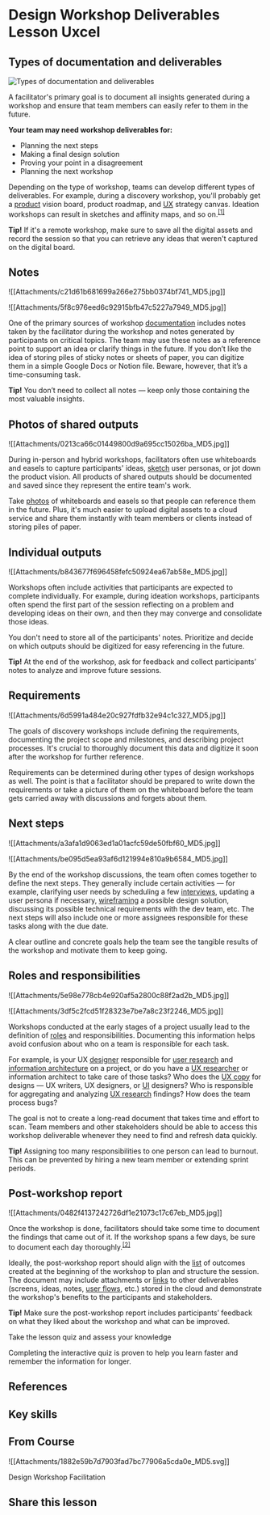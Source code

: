 # Design Workshop Deliverables Lesson  Uxcel
## Types of documentation and deliverables

![Types of documentation and deliverables](https://img.uxcel.com/practices/types-of-documentation-and-deliverables-1670261879666/a-1670261879666.jpg)

A facilitator's primary goal is to document all insights generated during a workshop and ensure that team members can easily refer to them in the future.

**Your team may need workshop deliverables for:**

-   Planning the next steps
-   Making a final design solution
-   Proving your point in a disagreement
-   Planning the next workshop

Depending on the type of workshop, teams can develop different types of deliverables. For example, during a discovery workshop, you'll probably get a [product](https://app.uxcel.com/glossary/product) vision board, product roadmap, and [UX](https://app.uxcel.com/glossary/user-experience) strategy canvas. Ideation workshops can result in sketches and affinity maps, and so on.<sup><a href="moz-extension://1fff0f8b-616f-485f-8cf3-32584a1a9298/#anchor-1" rel="noopener noreferrer" applinkanchor="">[1]</a></sup>

**Tip!** If it's a remote workshop, make sure to save all the digital assets and record the session so that you can retrieve any ideas that weren't captured on the digital board.

## Notes

![[Attachments/c21d61b681699a266e275bb0374bf741_MD5.jpg]]

![[Attachments/5f8c976eed6c92915bfb47c5227a7949_MD5.jpg]]

One of the primary sources of workshop [documentation](https://app.uxcel.com/glossary/documentation) includes notes taken by the facilitator during the workshop and notes generated by participants on critical topics. The team may use these notes as a reference point to support an idea or clarify things in the future. If you don’t like the idea of storing piles of sticky notes or sheets of paper, you can digitize them in a simple Google Docs or Notion file. Beware, however, that it’s a time-consuming task.

**Tip!** You don’t need to collect all notes — keep only those containing the most valuable insights.

## Photos of shared outputs

![[Attachments/0213ca66c01449800d9a695cc15026ba_MD5.jpg]]

During in-person and hybrid workshops, facilitators often use whiteboards and easels to capture participants' ideas, [sketch](https://app.uxcel.com/glossary/sketch) user personas, or jot down the product vision. All products of shared outputs should be documented and saved since they represent the entire team's work.

Take [photos](https://app.uxcel.com/glossary/photos) of whiteboards and easels so that people can reference them in the future. Plus, it's much easier to upload digital assets to a cloud service and share them instantly with team members or clients instead of storing piles of paper.

## Individual outputs

![[Attachments/b843677f696458fefc50924ea67ab58e_MD5.jpg]]

Workshops often include activities that participants are expected to complete individually. For example, during ideation workshops, participants often spend the first part of the session reflecting on a problem and developing ideas on their own, and then they may converge and consolidate those ideas.

You don't need to store all of the participants' notes. Prioritize and decide on which outputs should be digitized for easy referencing in the future.

**Tip!** At the end of the workshop, ask for feedback and collect participants’ notes to analyze and improve future sessions.

## Requirements

![[Attachments/6d5991a484e20c927fdfb32e94c1c327_MD5.jpg]]

The goals of discovery workshops include defining the requirements, documenting the project scope and milestones, and describing project processes. It's crucial to thoroughly document this data and digitize it soon after the workshop for further reference.

Requirements can be determined during other types of design workshops as well. The point is that a facilitator should be prepared to write down the requirements or take a picture of them on the whiteboard before the team gets carried away with discussions and forgets about them.

## Next steps

![[Attachments/a3afa1d9063ed1a01acfc59de50fbf60_MD5.jpg]]

![[Attachments/be095d5ea93af6d121994e810a9b6584_MD5.jpg]]

By the end of the workshop discussions, the team often comes together to define the next steps. They generally include certain activities — for example, clarifying user needs by scheduling a few [interviews](https://app.uxcel.com/glossary/interview), updating a user persona if necessary, [wireframing](https://app.uxcel.com/glossary/wireframing) a possible design solution, discussing its possible technical requirements with the dev team, etc. The next steps will also include one or more assignees responsible for these tasks along with the due date.

A clear outline and concrete goals help the team see the tangible results of the workshop and motivate them to keep going.

## Roles and responsibilities

![[Attachments/5e98e778cb4e920af5a2800c88f2ad2b_MD5.jpg]]

![[Attachments/3df5c2fcd51f28323e7be7a8c23f2246_MD5.jpg]]

Workshops conducted at the early stages of a project usually lead to the definition of [roles](https://app.uxcel.com/glossary/roles) and responsibilities. Documenting this information helps avoid confusion about who on a team is responsible for each task.

For example, is your UX [designer](https://app.uxcel.com/glossary/designer) responsible for [user research](https://app.uxcel.com/glossary/user-research) and [information architecture](https://app.uxcel.com/glossary/information-architecture) on a project, or do you have a [UX researcher](https://app.uxcel.com/glossary/ux-researcher) or information architect to take care of those tasks? Who does the [UX copy](https://app.uxcel.com/glossary/ux-writing) for designs — UX writers, UX designers, or [UI](https://app.uxcel.com/glossary/user-interface) designers? Who is responsible for aggregating and analyzing [UX research](https://app.uxcel.com/glossary/research) findings? How does the team process bugs?

The goal is not to create a long-read document that takes time and effort to scan. Team members and other stakeholders should be able to access this workshop deliverable whenever they need to find and refresh data quickly.

**Tip!** Assigning too many responsibilities to one person can lead to burnout. This can be prevented by hiring a new team member or extending sprint periods.

## Post-workshop report

![[Attachments/0482f4137242726df1e21073c17c67eb_MD5.jpg]]

Once the workshop is done, facilitators should take some time to document the findings that came out of it. If the workshop spans a few days, be sure to document each day thoroughly.<sup><a href="moz-extension://1fff0f8b-616f-485f-8cf3-32584a1a9298/#anchor-2" rel="noopener noreferrer" applinkanchor="">[2]</a></sup>

Ideally, the post-workshop report should align with the [list](https://app.uxcel.com/glossary/lists) of outcomes created at the beginning of the workshop to plan and structure the session. The document may include attachments or [links](https://app.uxcel.com/glossary/links) to other deliverables (screens, ideas, notes, [user flows](https://app.uxcel.com/glossary/user-flow), etc.) stored in the cloud and demonstrate the workshop's benefits to the participants and stakeholders.

**Tip!** Make sure the post-workshop report includes participants’ feedback on what they liked about the workshop and what can be improved.

Take the lesson quiz and assess your knowledge

Completing the interactive quiz is proven to help you learn faster and remember the information for longer.

## References

## Key skills

## From Course

![[Attachments/1882e59b7d7903fad7bc77906a5cda0e_MD5.svg]]

Design Workshop Facilitation

## Share this lesson